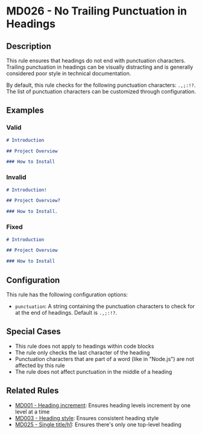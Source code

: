 # MD026 - No Trailing Punctuation in Headings

## Description

This rule ensures that headings do not end with punctuation characters. Trailing punctuation in headings can be visually distracting and is generally considered poor style in technical documentation.

By default, this rule checks for the following punctuation characters: `.,;:!?`. The list of punctuation characters can be customized through configuration.

## Examples

### Valid

```markdown
# Introduction

## Project Overview

### How to Install
```

### Invalid

<!-- rumdl-disable MD026 -->
```markdown
# Introduction!

## Project Overview?

### How to Install.
```
<!-- rumdl-enable MD026 -->

### Fixed

```markdown
# Introduction

## Project Overview

### How to Install
```

## Configuration

This rule has the following configuration options:

- `punctuation`: A string containing the punctuation characters to check for at the end of headings. Default is `.,;:!?`.

## Special Cases

- This rule does not apply to headings within code blocks
- The rule only checks the last character of the heading
- Punctuation characters that are part of a word (like in "Node.js") are not affected by this rule
- The rule does not affect punctuation in the middle of a heading

## Related Rules

- [MD001 - Heading increment](md001.md): Ensures heading levels increment by one level at a time
- [MD003 - Heading style](md003.md): Ensures consistent heading style
- [MD025 - Single title/h1](md025.md): Ensures there's only one top-level heading

